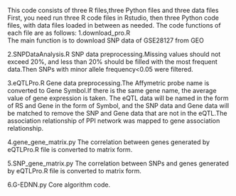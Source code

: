 This code consists of three R files,three Python files and three data files
First, you need run three R code files in Rstudio, then three Python code files, with data files loaded in between as needed. The code functions of each file are as follows:
1.download_pro.R   
	The main function is to download SNP data of GSE28127 from GEO
	
2.SNPDataAnalysis.R	
	SNP data preprocessing.Missing values should not exceed 20%, and less than 20% should be filled with the most frequent data.Then SNPs with minor allele frequency<0.05 were filtered.
	
3.eQTLPro.R	
	Gene data preprocessing.The Affymetric probe name is converted to Gene Symbol.If there is the same gene name, the average value of gene expression is taken.
	The eQTL data will be named in the form of RS and Gene in the form of Symbol, and the SNP data and Gene data will be matched to remove the SNP and Gene data that are not in the eQTL.The association relationship of PPI network was mapped to gene association relationship.

4.gene_gene_matrix.py
	The correlation between genes generated by eQTLPro.R file is converted to matrix form.

5.SNP_gene_matrix.py
	The correlation between SNPs and genes generated by eQTLPro.R file is converted to matrix form.

6.G-EDNN.py
	Core algorithm code.
